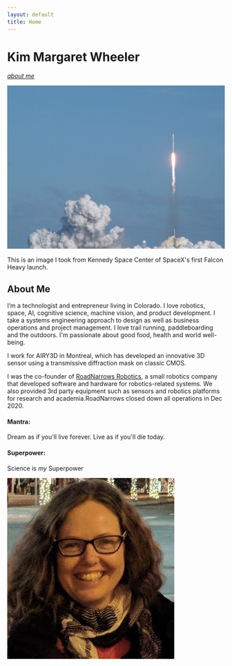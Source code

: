 ```yaml
---
layout: default
title: Home
---
```


# Kim Margaret Wheeler
[*about me*](/#about-me)

![Falcon Heavy](/assets/images/launch.jpg)

This is an image I took from Kennedy Space Center of SpaceX's first Falcon Heavy launch.



## About Me

I’m a technologist and entrepreneur living in Colorado. I love robotics, space, AI, cognitive science, machine vision, and product development. I take a systems engineering approach to design as well as business operations and project management. I love trail running, paddleboarding and the outdoors. I'm passionate about good food, health and world well-being.

I work for AIRY3D in Montreal, which has developed an innovative 3D sensor using a transmissive diffraction mask on classic CMOS. 

I was the co-founder of [RoadNarrows Robotics](https://roadnarrows-robotics.github.io), a small robotics company that developed software and hardware for robotics-related systems. We also provided 3rd party equipment such as sensors and robotics platforms for research and academia.RoadNarrows closed down all operations in Dec 2020. 


#### Mantra:

Dream as if you'll live forever. Live as if you'll die today.

#### Superpower:

Science is *my* Superpower

![KimInFCo](/assets/images/KimWinter.jpg)

